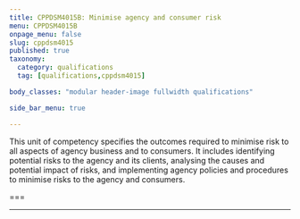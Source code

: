 ```yaml
---
title: CPPDSM4015B: Minimise agency and consumer risk
menu: CPPDSM4015B
onpage_menu: false
slug: cppdsm4015
published: true
taxonomy:
  category: qualifications
  tag: [qualifications,cppdsm4015]

body_classes: "modular header-image fullwidth qualifications"

side_bar_menu: true

---
```


This unit of competency specifies the outcomes required to minimise risk to all aspects of agency business and to consumers. It includes identifying potential risks to the agency and its clients, analysing the causes and potential impact of risks, and implementing agency policies and procedures to minimise risks to the agency and consumers.

===

---
